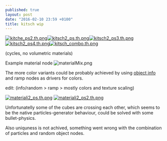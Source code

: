 ```yaml
---
published: true
layout: post
date: "2016-02-10 23:59 +0100"
title: kitsch wip
---
```




[![kitche_ps2.th.png](https://cdn.scrot.moe/images/2016/02/10/kitche_ps2.th.png)](https://cdn.scrot.moe/images/2016/02/11/kitche_ps2b.png)[![kitsch2_ps.th.png](https://cdn.scrot.moe/images/2016/02/11/kitsch2_ps.th.png)](https://cdn.scrot.moe/images/2016/02/11/kitsch2_ps.png)[![kitsch2_ps3.th.png](https://cdn.scrot.moe/images/2016/02/11/kitsch2_ps3.th.png)](https://cdn.scrot.moe/images/2016/02/11/kitsch2_ps3.png)[![kitsch2_ps4.th.png](https://cdn.scrot.moe/images/2016/02/11/kitsch2_ps4.th.png)](https://cdn.scrot.moe/images/2016/02/11/kitsch2_ps4.png)[![kitsch_combo.th.png](https://cdn.scrot.moe/images/2016/02/15/kitsch_combo.th.png)](https://cdn.scrot.moe/images/2016/02/15/kitsch_combo.png)

(cycles, no volumetric materials)

Example material node
![materialMix.png]({{site.baseurl}}/media/materialMix.png)

The more color variants could be probably achieved by using [object info](http://i.stack.imgur.com/Jbzml.png) and ramp nodes as drivers for colors.

edit: (info/random > ramp > mostly colors and texture scaling)

[![materiali2_ps.th.png](https://cdn.scrot.moe/images/2016/02/15/materiali2_ps.th.png)](https://cdn.scrot.moe/images/2016/02/15/materiali2_ps.png) 
[![materiali2_ps2.th.png](https://cdn.scrot.moe/images/2016/02/15/materiali2_ps2.th.png)](https://cdn.scrot.moe/images/2016/02/15/materiali2_ps2.png)

Unfortunatelly some of the cubes are crossing each other, which seems to be the native particles-generator behaviour, could be solved with some bullet-physics.

Also uniquness is not achived, something went wrong with the combination of particles and random object nodes.
